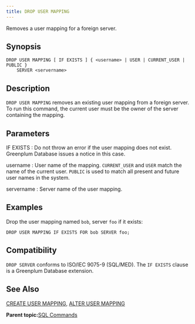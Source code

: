 ```yaml
---
title: DROP USER MAPPING 
---
```


Removes a user mapping for a foreign server.

## <a id="section2"></a>Synopsis 

``` {#sql_command_synopsis}
DROP USER MAPPING [ IF EXISTS ] { <username> | USER | CURRENT_USER | PUBLIC } 
    SERVER <servername>
```

## <a id="section3"></a>Description 

`DROP USER MAPPING` removes an existing user mapping from a foreign server. To run this command, the current user must be the owner of the server containing the mapping.

## <a id="section4"></a>Parameters 

IF EXISTS
:   Do not throw an error if the user mapping does not exist. Greenplum Database issues a notice in this case.

username
:   User name of the mapping. `CURRENT_USER` and `USER` match the name of the current user. `PUBLIC` is used to match all present and future user names in the system.

servername
:   Server name of the user mapping.

## <a id="section6"></a>Examples 

Drop the user mapping named `bob`, server `foo` if it exists:

```
DROP USER MAPPING IF EXISTS FOR bob SERVER foo;
```

## <a id="section7"></a>Compatibility 

`DROP SERVER` conforms to ISO/IEC 9075-9 \(SQL/MED\). The `IF EXISTS` clause is a Greenplum Database extension.

## <a id="section8"></a>See Also 

[CREATE USER MAPPING](CREATE_USER_MAPPING.html), [ALTER USER MAPPING](ALTER_USER_MAPPING.html)

**Parent topic:**[SQL Commands](../sql_commands/sql_ref.html)

